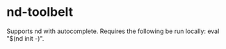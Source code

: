 # nd-toolbelt

Supports nd <command> with autocomplete. Requires the following be run locally: eval "$(nd init -)".

